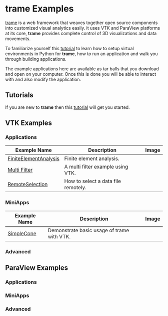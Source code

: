 ﻿# trame Examples

[trame](https://kitware.github.io/trame/docs/index.html) is a web framework that weaves together open source components into customized visual analytics easily. it uses VTK and ParaView platforms at its core, **trame** provides complete control of 3D visualizations and data movements.

To familiarize yourself this [tutorial](https://kitware.github.io/trame/docs/tutorial.html) to learn how to setup virtual environments in Python for **trame**, how to run an application and walk you through building applications.

The example applications here are available as tar balls that you download and open on your computer. Once this is done you will be able to interact with and also modify the application.

## Tutorials

If you are new to **trame** then this [tutorial](https://kitware.github.io/trame/docs/tutorial.html) will get you started.

## VTK Examples

### Applications

| Example Name | Description | Image |
| -------------- | ------------- | ------- |
[FiniteElementAnalysis](/trame/Applications/FiniteElementAnalysis) | Finite element analysis.
[Multi Filter](/trame/Applications/MultiFilter) | A multi filter example using VTK.
[RemoteSelection](/trame/Applications/RemoteSelection) | How to select a data file remotely.

### MiniApps

| Example Name | Description | Image |
| -------------- | ------------- | ------- |
[SimpleCone](/trame/MiniApps/SimpleCone) | Demonstrate basic usage of trame with VTK.

### Advanced

## ParaView Examples

### Applications

### MiniApps

### Advanced

